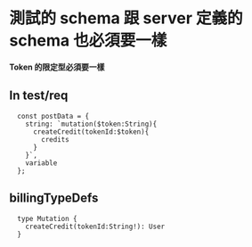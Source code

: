 # 測試的 schema 跟 server 定義的 schema 也必須要一樣

**Token 的限定型必須要一樣**

## In test/req

```
  const postData = {
    string: `mutation($token:String){
      createCredit(tokenId:$token){
        credits
      }
    }`,
    variable
  };
```

## billingTypeDefs

```
  type Mutation {
    createCredit(tokenId:String!): User
  }

```
